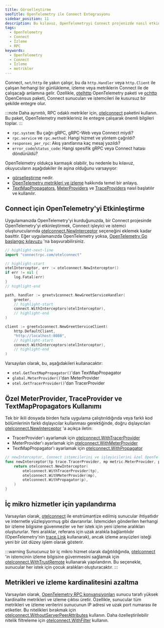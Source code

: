 ```yaml
---
title: Görselleştirme
seoTitle: OpenTelemetry ile Connect Entegrasyonu
sidebar_position: 11
description: Bu kılavuz, OpenTelemetryyi Connect projenizde nasıl etkinleştireceğinizi ve izlemede en iyi uygulamaları açıklar. Ayrıca performansı artırmak için öneriler sunar.
tags: 
  - OpenTelemetry
  - Connect
  - İzleme
  - RPC
keywords: 
  - OpenTelemetry
  - Connect
  - İzleme
  - metrikler
---
```

Connect, `net/http` ile yakın çalışır, bu da `http.Handler` veya `http.Client` ile çalışan herhangi bir günlükleme, izleme veya metriklerin Connect ile de çalışacağı anlamına gelir. Özellikle, [otelhttp](https://pkg.go.dev/go.opentelemetry.io/contrib/instrumentation/net/http/otelhttp) OpenTelemetry paketi ve [ochttp](https://pkg.go.dev/go.opencensus.io/plugin/ochttp) OpenCensus paketi, Connect sunucuları ve istemcileri ile kusursuz bir şekilde entegre olur.

:::note
Daha ayrıntılı, RPC odaklı metrikler için, [otelconnect] paketini kullanın. Bu paket, OpenTelemetry metrikleriniz ile entegre çalışarak önemli bilgileri toplar.
:::

- `rpc.system`: Bu çağrı gRPC, gRPC-Web veya Connect miydi?
- `rpc.service` ve `rpc.method`: Hangi hizmet ve yöntem çağrıldı?
- `responses_per_rpc`: Akış yanıtlarına kaç mesaj yazıldı?
- `error_code`/`status_code`: Hangi spesifik gRPC veya Connect hatası döndürüldü?

OpenTelemetry oldukça karmaşık olabilir, bu nedenle bu kılavuz, okuyucuların aşağıdakiler ile aşina olduğunu varsayıyor:

- [görselleştirme](https://opentelemetry.io/docs/concepts/observability-primer/) nedir.
- [OpenTelemetry metrikleri ve izleme](https://opentelemetry.io/docs/reference/specification/) hakkında temel bir anlayış.
- [TextMapPropagators](https://opentelemetry.io/docs/reference/specification/context/api-propagators/), [MeterProviders](https://opentelemetry.io/docs/reference/specification/metrics/sdk/) ve [TraceProviders](https://opentelemetry.io/docs/concepts/signals/traces/) nasıl başlatılır ve kullanılır.

## Connect için OpenTelemetry'yi Etkinleştirme

Uygulamanızda OpenTelemetry'yi kurduğunuzda, bir Connect projesinde OpenTelemetry'yi etkinleştirmek, Connect işleyici ve istemci oluşturucularında [otelconnect.NewInterceptor] seçeneğini eklemek kadar basittir. Eğer uygulamanızda OpenTelemetry yoksa, [OpenTelemetry Go başlangıç kılavuzu](https://opentelemetry.io/docs/instrumentation/go/getting-started/) 'na başvurabilirsiniz.

```go
// highlight-next-line
import "connectrpc.com/otelconnect"

// highlight-start
otelInterceptor, err := otelconnect.NewInterceptor()
if err != nil {
	log.Fatal(err)
}
// highlight-end

path, handler := greetv1connect.NewGreetServiceHandler(
	greeter,
	// highlight-start
	connect.WithInterceptors(otelInterceptor),
	// highlight-end
)

client := greetv1connect.NewGreetServiceClient(
	http.DefaultClient,
	"http://localhost:8080",
	// highlight-start
	connect.WithInterceptors(otelInterceptor),
	// highlight-end
)
```

Varsayılan olarak, bu, aşağıdakileri kullanacaktır:

- `otel.GetTextMapPropagator()`'dan TextMapPropagator
- `global.MeterProvider()`'dan MeterProvider
- `otel.GetTracerProvider()`'dan TracerProvider

## Özel MeterProvider, TraceProvider ve TextMapPropagators Kullanımı

Tek bir ikili dosyada birden fazla uygulama çalıştırıldığında veya farklı kod bölümlerinin farklı dışlayıcılar kullanması gerektiğinde, doğru dışlayıcıları [otelconnect.NewInterceptor] 'a açıkça iletin:

- TracerProvider'ı ayarlamak için [otelconnect.WithTracerProvider]
- MeterProvider'ı ayarlamak için [otelconnect.WithMeterProvider]
- TextMapPropagator'ı ayarlamak için [otelconnect.WithPropagator]

```go
// newInterceptor, Connect istemcilerini ve işleyicilerini özel OpenTelemetry metrikleri, izlemesi ve yayılımı kullanarak donatır.
func newInterceptor(tp trace.TracerProvider, mp metric.MeterProvider, p propagation.TextMapPropagator) (connect.Interceptor, error) {
	return otelconnect.NewInterceptor(
		otelconnect.WithTracerProvider(tp),
		otelconnect.WithMeterProvider(mp),
		otelconnect.WithPropagator(p),
	)
}
```

## İç mikro hizmetler için yapılandırma

Varsayılan olarak, [otelconnect] ile enstrümantize edilmiş sunucular ihtiyatlıdır ve internetle yüzleşiyormuş gibi davranırlar. İstemciden gönderilen herhangi bir izleme bilgisine güvenmezler ve her istek için yeni izleme aralıkları oluştururlar. Yeni aralıklar, referans için uzak aralıkla bağlantılıdır (OpenTelemetry'nin [trace.Link] kullanarak), ancak izleme arayüzleri isteği yeni bir üst düzey işlem olarak gösterir.

:::warning
Sunucunuz bir iç mikro hizmet olarak dağıtıldığında, [otelconnect] 'in istemcinin izleme bilgisine güvenmesini sağlamak için [otelconnect.WithTrustRemote] kullanarak yapılandırın. Bu seçenekle, sunucular her istek için çocuk aralıkları oluşturacaktır.
:::

## Metrikleri ve izleme kardinalitesini azaltma

Varsayılan olarak, [OpenTelemetry RPC konvansiyonları](https://github.com/open-telemetry/opentelemetry-specification/blob/main/specification/trace/semantic_conventions/rpc.md) sunucu tarafı yüksek kardinalite metrikleri ve izleme çıktısı üretir. Özellikle, sunucular tüm metrikleri ve izleme verilerini sunucunun IP adresi ve uzak port numarası ile etiketler. Bu nitelikleri bırakmak için [otelconnect.WithoutServerPeerAttributes] kullanın. Daha özelleştirilebilir nitelik filtreleme için [otelconnect.WithFilter] kullanın.

[otelconnect]: https://pkg.go.dev/connectrpc.com/otelconnect
[OpenTelemetry]: https://opentelemetry.io/
[trace.Link]: https://pkg.go.dev/go.opentelemetry.io/otel/trace#Link
[otelconnect.WithTracerProvider]: https://pkg.go.dev/connectrpc.com/otelconnect#WithTracerProvider
[otelconnect.WithMeterProvider]: https://pkg.go.dev/connectrpc.com/otelconnect#WithMeterProvider
[otelconnect.WithPropagator]: https://pkg.go.dev/connectrpc.com/otelconnect#WithPropagator
[otelconnect.NewInterceptor]: https://pkg.go.dev/connectrpc.com/otelconnect#NewInterceptor
[otelconnect.WithTrustRemote]: https://pkg.go.dev/connectrpc.com/otelconnect#WithTrustRemote
[otelconnect.WithFilter]: https://pkg.go.dev/connectrpc.com/otelconnect#WithFilter
[otelconnect.WithoutServerPeerAttributes]: https://pkg.go.dev/connectrpc.com/otelconnect#WithoutServerPeerAttributes